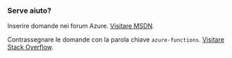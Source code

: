 ### Serve aiuto?

Inserire domande nei forum Azure. [Visitare MSDN](http://go.microsoft.com/fwlink/?LinkId=780719).

Contrassegnare le domande con la parola chiave `azure-functions`. [Visitare Stack Overflow](http://stackoverflow.com/questions/tagged/azure-functions).

<!---HONumber=AcomDC_0406_2016-->